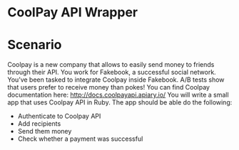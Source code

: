 # CoolPay API Wrapper

# Scenario

Coolpay is a new company that allows to easily send money to friends through their API.
You work for Fakebook, a successful social network. You’ve been tasked to integrate Coolpay inside
Fakebook. A/B tests show that users prefer to receive money than pokes!
You can find Coolpay documentation here: http://docs.coolpayapi.apiary.io/
You will write a small app that uses Coolpay API in Ruby. The app should be able do the following:
- Authenticate to Coolpay API
- Add recipients
- Send them money
- Check whether a payment was successful